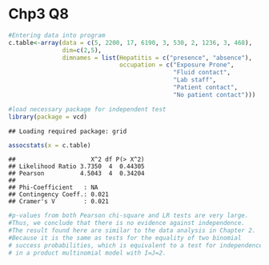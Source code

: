 Chp3 Q8
================

``` r
#Entering data into program
c.table<-array(data = c(5, 2200, 17, 6190, 3, 530, 2, 1236, 3, 468),
               dim=c(2,5), 
               dimnames = list(Hepatitis = c("presence", "absence"),
                               occupation = c("Exposure Prone", 
                                              "Fluid contact", 
                                              "Lab staff", 
                                              "Patient contact", 
                                              "No patient contact")))

#load necessary package for independent test
library(package = vcd)
```

    ## Loading required package: grid

``` r
assocstats(x = c.table)
```

    ##                     X^2 df P(> X^2)
    ## Likelihood Ratio 3.7350  4  0.44305
    ## Pearson          4.5043  4  0.34204
    ## 
    ## Phi-Coefficient   : NA 
    ## Contingency Coeff.: 0.021 
    ## Cramer's V        : 0.021

``` r
#p-values from both Pearson chi-square and LR tests are very large.
#Thus, we conclude that there is no evidence against independence.
#The result found here are similar to the data analysis in Chapter 2.
#Because it is the same as tests for the equality of two binomial 
# success probabilities, which is equivalent to a test for independence 
# in a product multinomial model with I=J=2.
```
